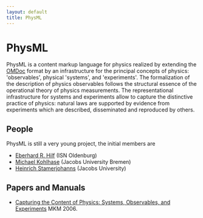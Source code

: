 ```yaml
---
layout: default
title: PhysML
---
```

# PhysML

PhysML is a content markup language for physics realized by extending the [OMDoc]("http://www.omdoc.org") format by an infrastructure for the principal concepts of physics: 'observables', physical 'systems', and 'experiments'. The formalization of the description of physics observables follows the structural essence of the operational theory of physics measurements. The representational infrastructure for systems and experiments allow to capture the distinctive practice of physics: natural laws are supported by evidence from experiments which are described, disseminated and reproduced by others.

 
## People
 
PhysML is still a very young project, the initial members are

* [Eberhard R. Hilf]("http://physnet.uni-oldenburg.de/~hilf/") (ISN Oldenburg) 
* [Michael Kohlhase]("http://www.kwarc.info/kohlhase/") (Jacobs University Bremen) 
* [Heinrich Stamerjohanns]("http://www.eecs.jacobs-university.de/wiki/index.php/Heinrich_Stamerjohanns") (Jacobs University) 

 
## Papers and Manuals

* [Capturing the Content of Physics: Systems, Observables, and Experiments]("http://kwarc.info/kohlhase/papers/mkm06physml.pdf") MKM 2006. 
